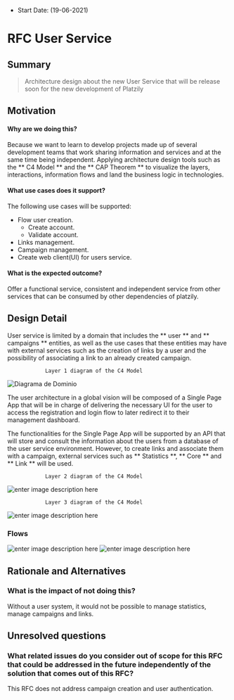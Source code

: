 - Start Date: (19-06-2021)

# RFC User Service

## Summary

>  Architecture design about the new User Service that will be release soon for the new development of Platzily


## Motivation

#### Why are we doing this? 

Because we want to learn to develop projects made up of several development teams that work sharing information and services and at the same time being independent. Applying architecture design tools such as the ** C4 Model ** and the ** CAP Theorem ** to visualize the layers, interactions, information flows and land the business logic in technologies.

####  What use cases does it support? 

The following use cases will be supported:
-   Flow user creation.
    -   Create account.
    -   Validate account.
-  Links management.
-  Campaign management.
-  Create web client(UI) for users service.

####  What is the expected outcome? 

Offer a functional service, consistent and independent service from other services that can be consumed by other dependencies of platzily.

## Design Detail

User service is limited by a domain that includes the ** user ** and ** campaigns ** entities, as well as the use cases that these entities may have with external services such as the creation of links by a user and the possibility of associating a link to an already created campaign.

				Layer 1 diagram of the C4 Model
![Diagrama de Dominio](https://res.cloudinary.com/dahid6yzj/image/upload/v1623981385/platzily/diagrama1.jpg)

The user architecture in a global vision will be composed of a Single Page App that will be in charge of delivering the necessary UI for the user to access the registration and login flow to later redirect it to their management dashboard.

The functionalities for the Single Page App will be supported by an API that will store and consult the information about the users from a database of the user service environment. However, to create links and associate them with a campaign, external services such as ** Statistics **, ** Core ** and ** Link ** will be used.

				Layer 2 diagram of the C4 Model
![enter image description here](https://res.cloudinary.com/dahid6yzj/image/upload/v1624064175/platzily/c2.png)								


				Layer 3 diagram of the C4 Model
![enter image description here](https://res.cloudinary.com/dahid6yzj/image/upload/v1624063759/platzily/c3.png)

### Flows
![enter image description here](https://res.cloudinary.com/dahid6yzj/image/upload/c_scale,w_577/v1623987987/platzily/sequence1.png)
![enter image description here](https://res.cloudinary.com/dahid6yzj/image/upload/c_scale,w_577/v1624061530/platzily/secuencia2.png)

## Rationale and Alternatives

### What is the impact of not doing this?

Without a user system, it would not be possible to manage statistics, manage campaigns and links.

## Unresolved questions

###  What related issues do you consider out of scope for this RFC that could be addressed in the future independently of the solution that comes out of this RFC?

This RFC does not address campaign creation and user authentication.
